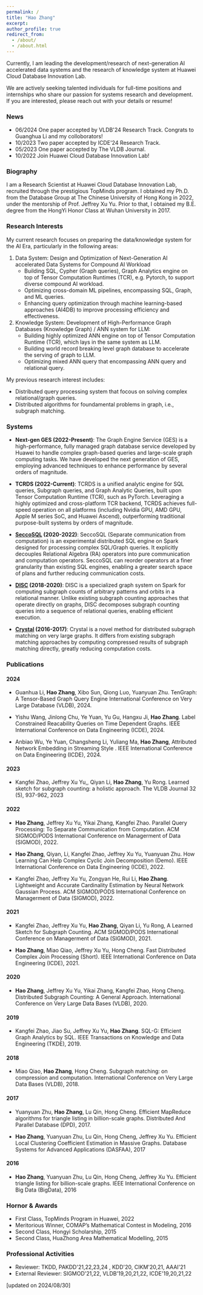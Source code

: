 ```yaml
---
permalink: /
title: "Hao Zhang"
excerpt:
author_profile: true
redirect_from: 
  - /about/
  - /about.html
---
```


Currently, I am leading the development/research of next-generation AI accelerated data systems and the research of knowledge system at Huawei Cloud Database Innovation Lab.

We are actively seeking talented individuals for full-time positions and internships who share our passion for systems research and development. If you are interested, please reach out with your details or resume!

### News
- 06/2024 One paper accepted by VLDB'24 Research Track. Congrats to Guanghua Li and my colloborators!
- 10/2023 Two paper accepted by ICDE'24 Research Track.
- 05/2023 One paper accepted by The VLDB Journal.
- 10/2022 Join Huawei Cloud Database Innovation Lab!

### Biography
I am a Research Scientist at Huawei Cloud Database Innovation Lab, recruited through the prestigious TopMinds program. I obtained my Ph.D. from the Database Group at The Chinese University of Hong Kong in 2022, under the mentorship of Prof. Jeffrey Xu Yu. Prior to that, I obtained my B.E. degree from the HongYi Honor Class at Wuhan University in 2017.

### Research Interests

My current research focuses on preparing the data/knowledge system for the AI Era, particularly in the following areas:

1. Data System: Design and Optimization of Next-Generation AI accelerated Data Systems for Compound AI Workload
	-	Building SQL, Cypher (Graph queries), Graph Analytics engine on top of Tensor Computation Runtimes (TCR), e.g. Pytorch, to support diverse compound AI workload. 
	-	Optimizing cross-domain ML pipelines, encompassing SQL, Graph, and ML queries.
	-	Enhancing query optimization through machine learning-based approaches (AI4DB) to improve processing efficiency and effectiveness.
2. Knowledge System: Development of High-Performance Graph Databases (Knowledge Graph) / ANN system for LLM:
	-	Building highly optimized ANN engine on top of Tensor Computation Runtime (TCR), which lays in the same system as LLM. 
	-	Building world record breaking level graph database to accelerate the serving of graph to LLM. 
	-	Optimizing mixed ANN query that encompassing ANN query and relational query.

My previous research interest includes:
- Distributed query processing system that focous on solving complex relational/graph queries.
- Distributed algorithms for foundamental problems in graph, i.e., subgraph matching.

### Systems

* **Next-gen GES (2022-Present)**: The Graph Engine Service (GES) is a high-performance, fully managed graph database service developed by Huawei to handle complex graph-based queries and large-scale graph computing tasks. We have developed the next generation of GES, employing advanced techniques to enhance performance by several orders of magnitude.

* **TCRDS (2022-Current)**: TCRDS is a unified analytic engine for SQL queries, Subgraph queries, and Graph Analytic Queries, built upon Tensor Computation Runtime (TCR), such as PyTorch. Leveraging a highly optimized and cross-platform TCR backend, TCRDS achieves full-speed operation on all platforms (including Nvidia GPU, AMD GPU, Apple M series SoC, and Huawei Ascend), outperforming traditional purpose-built systems by orders of magnitude.

* **[SeccoSQL](https://github.com/H20Zhang/SeccoSQL) (2020-2022)**: SeccoSQL (Separate communication from computation) is an experimental distributed SQL engine on Spark designed for processing complex SQL/Graph queries. It explicitly decouples Relational Algebra (RA) operators into pure communication and computation operators. SeccoSQL can reorder operators at a finer granularity than existing SQL engines, enabling a greater search space of plans and further reducing communication costs.

* **[DISC](https://github.com/H20Zhang/DISC) (2018-2020)**: DISC is a specialized graph system on Spark for computing subgraph counts of arbitrary patterns and orbits in a relational manner. Unlike existing subgraph counting approaches that operate directly on graphs, DISC decomposes subgraph counting queries into a sequence of relational queries, enabling efficient execution.

* **[Crystal](https://github.com/H20Zhang/Crystal) (2016-2017)**: Crystal is a novel method for distributed subgraph matching on very large graphs. It differs from existing subgraph matching approaches by computing compressed results of subgraph matching directly, greatly reducing computation costs.


### Publications

#### 2024

* Guanhua Li, **Hao Zhang**, Xibo Sun, Qiong Luo, Yuanyuan Zhu. TenGraph: A Tensor-Based Graph Query Engine International Conference on Very Large Database (VLDB), 2024.

* Yishu Wang, Jinlong Chu, Ye Yuan, Yu Gu, Hangxu Ji, **Hao Zhang**. Label Constrained Reacability Queries on Time Dependent Graphs. IEEE International Conference on Data Engineering (ICDE), 2024.

* Anbiao Wu, Ye Yuan, Changsheng Li, Yuliang Ma, **Hao Zhang**, Attributed Network Embedding in Streaming Style . IEEE International Conference on Data Engineering (ICDE), 2024.

#### 2023

* Kangfei Zhao, Jeffrey Xu Yu,, Qiyan Li, **Hao Zhang**, Yu Rong. Learned sketch for subgraph counting: a holistic approach. The VLDB Journal 32 (5), 937-962, 2023

#### 2022

* **Hao Zhang**, Jeffrey Xu Yu, Yikai Zhang, Kangfei Zhao. Parallel Query Processing: To Separate Communication from Computation. ACM SIGMOD/PODS International Conference on Managerment of Data (SIGMOD), 2022.

* **Hao Zhang**, Qiyan, Li, Kangfei Zhao, Jeffrey Xu Yu, Yuanyuan Zhu. How Learning Can Help Complex Cyclic Join Decomposition (Demo). IEEE International Conference on Data Engineering (ICDE), 2022.

* Kangfei Zhao, Jeffrey Xu Yu, Zongyan He, Rui Li, **Hao Zhang**. Lightweight and Accurate Cardinality Estimation by Neural Network Gaussian Process. ACM SIGMOD/PODS International Conference on Managerment of Data (SIGMOD), 2022.

#### 2021

* Kangfei Zhao, Jeffrey Xu Yu, **Hao Zhang**, Qiyan Li, Yu Rong, A Learned Sketch for Subgraph Counting. ACM SIGMOD/PODS International Conference on Managerment of Data (SIGMOD), 2021.

* **Hao Zhang**, Miao Qiao, Jeffrey Xu Yu, Hong Cheng. Fast Distributed Complex Join Processing (Short). IEEE International Conference on Data Engineering (ICDE), 2021.

#### 2020

* **Hao Zhang**, Jeffrey Xu Yu, Yikai Zhang, Kangfei Zhao, Hong Cheng. Distributed Subgraph Counting: A General Approach.  International Conference on Very Large Data Bases (VLDB), 2020.

#### 2019

* Kangfei Zhao, Jiao Su, Jeffrey Xu Yu, **Hao Zhang**. SQL-G: Efficient Graph Analytics by SQL. IEEE Transactions on Knowledge and Data Engineering (TKDE), 2019.

#### 2018

* Miao Qiao, **Hao Zhang**, Hong Cheng. Subgraph matching: on compression and computation. International Conference on Very Large Data Bases (VLDB), 2018.

#### 2017

* Yuanyuan Zhu, **Hao Zhang**, Lu Qin, Hong Cheng. Efficient MapReduce algorithms for triangle listing in billion-scale graphs. Distributed And Parallel Database (DPD), 2017.

* **Hao Zhang**, Yuanyuan Zhu, Lu Qin, Hong Cheng, Jeffrey Xu Yu. Efficient Local Clustering Coefficient Estimation in Massive Graphs. Database Systems for Advanced Applications (DASFAA), 2017

#### 2016
* **Hao Zhang**, Yuanyuan Zhu, Lu Qin, Hong Cheng, Jeffrey Xu Yu. Efficient triangle listing for billion-scale graphs. IEEE International Conference on Big Data (BigData), 2016


### Hornor & Awards

* First Class, TopMinds Program in Huawei, 2022
* Meritorious Winner, COMAP’s Mathematical Contest in Modeling, 2016
* Second Class, Hongyi Scholarship, 2015
* Second Class, HuaZhong Area Mathematical Modelling, 2015

### Professional Activities

* Reviewer: TKDD, PAKDD'21,22,23,24 , KDD'20, CIKM'20,21, AAAI'21
* External Reviewer: SIGMOD'21,22, VLDB'19,20,21,22, ICDE'19,20,21,22



[updated on 2024/08/30]







